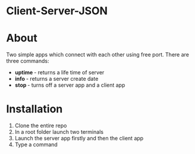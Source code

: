 # Client-Server-JSON

# About 
Two simple apps which connect with each other using free port. There are three commands: <br/>
- <b> uptime </b> - returns a life time of server <br/>
- <b> info </b> - returns a server create date <br/>
- <b> stop </b> - turns off a server app and a client app <br/>


# Installation
1. Clone the entire repo
2. In a root folder launch two terminals
3. Launch the server app firstly and then the client app
4. Type a command 
